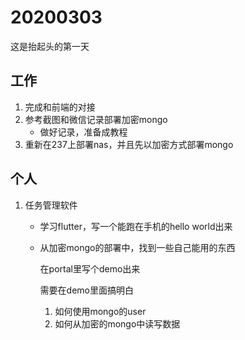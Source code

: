 # 20200303

这是抬起头的第一天

## 工作

1. 完成和前端的对接
2. 参考截图和微信记录部署加密mongo
   + 做好记录，准备成教程
3. 重新在237上部署nas，并且先以加密方式部署mongo

## 个人

1. 任务管理软件

   + 学习flutter，写一个能跑在手机的hello world出来

   + 从加密mongo的部署中，找到一些自己能用的东西

     在portal里写个demo出来

     需要在demo里面搞明白

     1. 如何使用mongo的user
     2. 如何从加密的mongo中读写数据